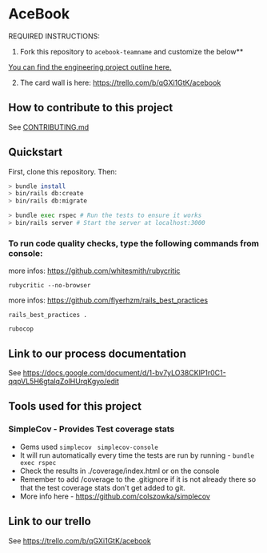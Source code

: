 # AceBook

REQUIRED INSTRUCTIONS:

1. Fork this repository to `acebook-teamname` and customize
the below**

[You can find the engineering project outline here.](https://github.com/makersacademy/course/tree/master/engineering_projects/rails)

2. The card wall is here: https://trello.com/b/qGXi1GtK/acebook

## How to contribute to this project
See [CONTRIBUTING.md](CONTRIBUTING.md)

## Quickstart

First, clone this repository. Then:

```bash
> bundle install
> bin/rails db:create
> bin/rails db:migrate

> bundle exec rspec # Run the tests to ensure it works
> bin/rails server # Start the server at localhost:3000
```
### To run code quality checks, type the following commands from console:
more infos: https://github.com/whitesmith/rubycritic
```
rubycritic --no-browser
```
more infos: https://github.com/flyerhzm/rails_best_practices
```
rails_best_practices .
```
```
rubocop
```


## Link to our process documentation
See https://docs.google.com/document/d/1-bv7yLO38CKlP1r0C1-qqpVL5H6gtalqZolHUrqKgyo/edit

## Tools used for this project

### SimpleCov - Provides Test coverage stats
* Gems used 
```simplecov```
``` simplecov-console```
* It will run automatically every time the tests are run by running - 
```bundle exec rspec```
* Check the results in ./coverage/index.html or on the console
* Remember to add /coverage to the .gitignore if it is not already there so that the test coverage stats don't get added to git.
* More info here - https://github.com/colszowka/simplecov

## Link to our trello
See https://trello.com/b/qGXi1GtK/acebook